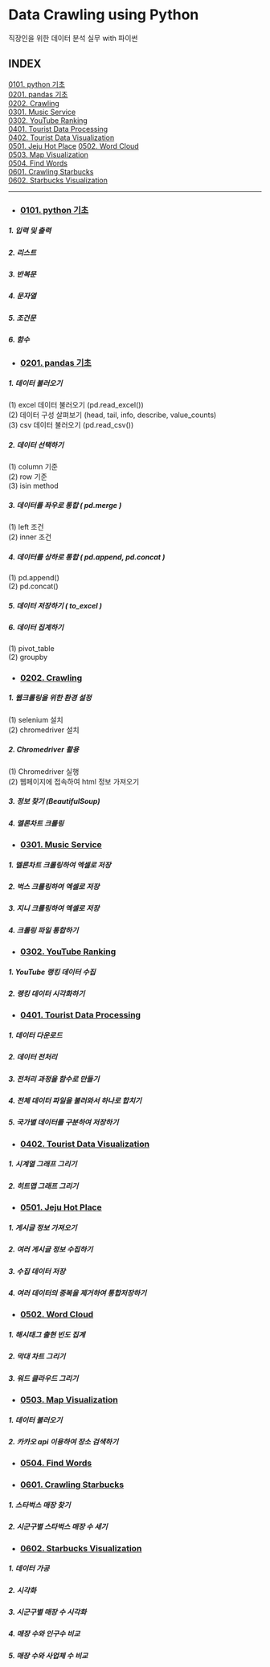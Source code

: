 # Data Crawling using Python
직장인을 위한 데이터 분석 실무 with 파이썬
## INDEX
[0101. python 기초](#0101-python-기초)   
[0201. pandas 기초](#0201-pandas-기초)   
[0202. Crawling](#0202-crawling)   
[0301. Music Service](#0301-music-service)   
[0302. YouTube Ranking](#0302-youtube-ranking)   
[0401. Tourist Data Processing](#0401-tourist-data-processing)   
[0402. Tourist Data Visualization](#0402-tourist-data-visualization)   
[0501. Jeju Hot Place](#0501-jeju-hot_place) 
[0502. Word Cloud](#0502-word-cloud)   
[0503. Map Visualization](#0503-map-visualization)   
[0504. Find Words](#0504-find-words)   
[0601. Crawling Starbucks](#0601-crawling-starbucks)   
[0602. Starbucks Visualization](#0602-starbucks-visualization)   
   
   
   
   

---
* ### [0101. python 기초](https://github.com/ejcho3792/TIL/blob/master/Data_crawling_python/DC01_python_basic/DC01_01_python.ipynb)   
##### 1. 입력 및 출력   
##### 2. 리스트   
##### 3. 반복문   
##### 4. 문자열   
##### 5. 조건문   
##### 6. 함수   

* ### [0201. pandas 기초](https://github.com/ejcho3792/TIL/blob/master/Data_crawling_python/DC02_data_analysis_basic/DC02_01_pandas.ipynb)
##### 1. 데이터 불러오기   
(1) excel 데이터 불러오기 (pd.read_excel())   
(2) 데이터 구성 살펴보기 (head, tail, info, describe, value_counts)   
(3) csv 데이터 불러오기 (pd.read_csv())  
##### 2. 데이터 선택하기   
(1) column 기준   
(2) row 기준   
(3) isin method   
##### 3. 데이터를 좌우로 통합 ( pd.merge )   
(1) left 조건   
(2) inner 조건   
##### 4. 데이터를 상하로 통합 ( pd.append, pd.concat )   
(1) pd.append()   
(2) pd.concat()   
##### 5. 데이터 저장하기 ( to_excel )   
##### 6. 데이터 집계하기   
(1) pivot_table   
(2) groupby   

* ### [0202. Crawling](https://github.com/ejcho3792/TIL/blob/master/Data_crawling_python/DC02_data_analysis_basic/DC02_02_Crawling.ipynb)   
##### 1. 웹크롤링을 위한 환경 설정   
(1) selenium 설치   
(2) chromedriver 설치   
##### 2. Chromedriver 활용   
(1) Chromedriver 실행   
(2) 웹페이지에 접속하여 html 정보 가져오기   
##### 3. 정보 찾기 (BeautifulSoup)   
##### 4. 멜론차트 크롤링   

* ### [0301. Music Service](https://github.com/ejcho3792/TIL/blob/master/Data_crawling_python/DC03_data_analysis_exercise/DC03_01_music_service.ipynb)   
##### 1. 멜론차트 크롤링하여 엑셀로 저장   
##### 2. 벅스 크롤링하여 엑셀로 저장   
##### 3. 지니 크롤링하여 엑셀로 저장   
##### 4. 크롤링 파일 통합하기   

* ### [0302. YouTube Ranking](https://github.com/ejcho3792/TIL/blob/master/Data_crawling_python/DC03_data_analysis_exercise/DC03_02_youtube_ranking.ipynb)   
##### 1. YouTube 랭킹 데이터 수집   
##### 2. 랭킹 데이터 시각화하기   

* ### [0401. Tourist Data Processing](https://github.com/ejcho3792/TIL/blob/master/Data_crawling_python/DC04_tourists_event/DC04_01_tourist_data_processing.ipynb)   
##### 1. 데이터 다운로드   
##### 2. 데이터 전처리   
##### 3. 전처리 과정을 함수로 만들기   
##### 4. 전체 데이터 파일을 불러와서 하나로 합치기   
##### 5. 국가별 데이터를 구분하여 저장하기   

* ### [0402. Tourist Data Visualization](https://github.com/ejcho3792/TIL/blob/master/Data_crawling_python/DC04_tourists_event/DC04_02_tourist_data_visualization.ipynb)   
##### 1. 시계열 그래프 그리기   
##### 2. 히트맵 그래프 그리기   

* ### [0501. Jeju Hot Place](https://github.com/ejcho3792/TIL/blob/master/Data_crawling_python/DC05_jeju_hot_place/DC05_01_jeju_hot_place.ipynb)   

##### 1. 게시글 정보 가져오기   
##### 2. 여러 게시글 정보 수집하기   
##### 3. 수집 데이터 저장   
##### 4. 여러 데이터의 중복을 제거하여 통합저장하기   

* ### [0502. Word Cloud](https://github.com/ejcho3792/TIL/blob/master/Data_crawling_python/DC05_jeju_hot_place/DC05_02_word_cloud.ipynb)   
##### 1. 해시태그 출현 빈도 집계   
##### 2. 막대 차트 그리기   
##### 3. 워드 클라우드 그리기   

* ### [0503. Map Visualization](https://github.com/ejcho3792/TIL/blob/master/Data_crawling_python/DC05_jeju_hot_place/DC05_03_map_visualization.ipynb)   
##### 1. 데이터 불러오기   
##### 2. 카카오 api 이용하여 장소 검색하기   

* ### [0504. Find Words](https://github.com/ejcho3792/TIL/blob/master/Data_crawling_python/DC05_jeju_hot_place/DC05_04_find_words.ipynb)   

* ### [0601. Crawling Starbucks](https://github.com/ejcho3792/TIL/blob/master/Data_crawling_python/DC06_starbucks_location/DC06_01_crawling_starbucks.ipynb)   
##### 1. 스타벅스 매장 찾기   
##### 2. 시군구별 스타벅스 매장 수 세기   

* ### [0602. Starbucks Visualization](https://github.com/ejcho3792/TIL/blob/master/Data_crawling_python/DC06_starbucks_location/DC06_02_starbucks_visualization.ipynb)   
##### 1. 데이터 가공   
##### 2. 시각화   
##### 3. 시군구별 매장 수 시각화   
##### 4. 매장 수와 인구수 비교   
##### 5. 매장 수와 사업체 수 비교   















